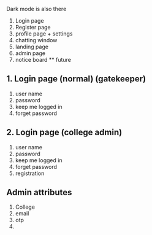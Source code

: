 Dark mode is also there
1. Login page 
2. Register page
3. profile page + settings 
4. chatting window
5. landing page 
6. admin page 
7. notice board ** future
## 1. Login page (normal) (gatekeeper)
1. user name
2. password 
3. keep me logged in 
4. forget password 
## 2. Login page (college admin)
1. user name
2. password 
3. keep me logged in 
4. forget password 
5. registration

## Admin attributes
1. College
2. email
3. otp
4. 